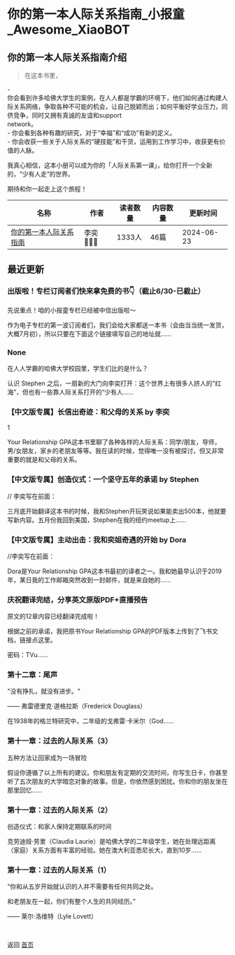 # 你的第一本人际关系指南_小报童_Awesome_XiaoBOT

## 你的第一本人际关系指南介绍
> 在这本书里，    
    
\-  
你会看到许多哈佛大学生的案例，在人人都是学霸的环境下，他们如何通过构建人际关系网络，争取各种不可能的机会，让自己脱颖而出；如何平衡好学业压力，同侪竞争，同时又拥有真诚的友谊和support  
network。    
\- 你会看到各种有趣的研究，对于“幸福”和“成功”有新的定义。    
\- 你会收获一些关于人际关系的“硬技能”和干货，运用到工作学习中，收获更有价值的人脉。    
    
我真心相信，这本小册可以成为你的「人际关系第一课」，给你打开一个全新的，“少有人走”的世界。    
    
期待和你一起走上这个旅程！  
  


|名称|作者|读者数量|内容数量|更新时间|
|---|---|---|---|---|
|[你的第一本人际关系指南](https://xiaobot.net/p/Relationship?refer=0b133df9-27dc-423b-8101-639049001c13)|李奕👩🏻‍🌾|1333人|46篇|2024-06-23|

## 最近更新
### 出版啦！专栏订阅者们快来拿免费的书👇（截止6/30-已截止）

先说重点！咱的小报童专栏已经被中信出版啦～

作为电子专栏的第一波订阅者们，我们会给大家都送一本书（会由当当统一发货，大概7月初），所以只要在下面这个链接填写自己的地址就......

### None

在人人学霸的哈佛大学校园里，学生们比的是什么？

认识 Stephen 之后，一扇新的大门向李奕打开：这个世界上有很多人挤人的“红海”，但也有一些靠人际关系打开的“少有人......

### 【中文版专属】长信出奇迹：和父母的关系 by 李奕

1

Your Relationship
GPA这本书里聊了各种各样的人际关系：同学/朋友，导师，男/女朋友，家乡的老朋友等等。我在读的时候，觉得唯一没有被探讨，但又非常重要的就是和父母的关系。

### 【中文版专属】创造仪式：一个坚守五年的承诺 by Stephen

// 李奕写在前面：

三月底开始翻译这本书的时候，我和Stephen开玩笑说如果能卖出500本，他就要写新内容。五月份我回到美国，Stephen在我的纽约meetup上......

### 【中文版专属】主动出击：我和奕姐奇遇的开始 by Dora

//李奕写在前面：

Dora是Your Relationship
GPA这本书最初的译者之一。我和她最早认识于2019年，某日我的工作邮箱突然收到一封邮件，就是来自她的......

### 庆祝翻译完结，分享英文原版PDF+直播预告

原文的12章内容已经翻译完成啦！

根据之前的承诺，我把原书Your Relationship GPA的PDF版本上传到了飞书文档，链接点这里。

密码：TVu......

### 第十二章：尾声

"没有挣扎，就没有进步。"

—— 弗雷德里克·道格拉斯（Frederick Douglass）

在1938年的格兰特研究中，二年级的戈弗雷·卡米尔（God......

### 第十一章：过去的人际关系（3）

五种方法让回家成为一场冒险

假设你遵循了以上所有的建议。你和朋友有定期的交流时间，你写生日卡，你甚至听了五次朋友的大学暗恋对象的故事。但是，你依然感到困扰。你和你的朋友坐在那里回忆......

### 第十一章：过去的人际关系（2）

创造仪式：和家人保持定期联系的时间

克劳迪娅·劳里（Claudia
Laurie）是哈佛大学的二年级学生，她在处理远距离（家庭）关系方面有丰富的经验。她在澳大利亚悉尼长大，直到10岁......

### 第十一章：过去的人际关系（1）

“你和从五岁开始就认识的人并不需要有任何共同之处。

和老朋友在一起，你们有整个人生的共同经历。”

—— 莱尔·洛维特（Lyle Lovett）


<a href="https://github.com/Reno9527/awesome-xiaobot" style="color: white; text-decoration: none;">awesome-xiaobot</a>

返回 [首页](../README.md)
